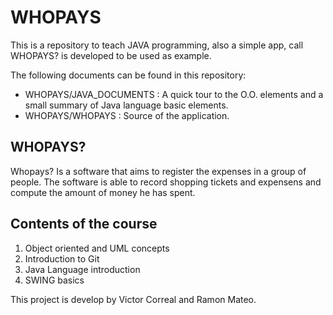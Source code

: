 # WHOPAYS

This is a repository to teach JAVA programming, also a simple app, call WHOPAYS? is developed to be used as example.

The following documents can be found in this repository:

* WHOPAYS/JAVA_DOCUMENTS : A quick tour to the O.O. elements and a small summary of Java language basic elements.
* WHOPAYS/WHOPAYS : Source of the application.

## WHOPAYS?
Whopays? Is a software that aims to register the expenses in a group of people. The software is able to record shopping tickets and expensens and compute the amount of money he has spent.

## Contents of the course
1. Object oriented and UML concepts
2. Introduction to Git
3. Java Language introduction
4. SWING basics

This project is develop by Victor Correal and Ramon Mateo.
